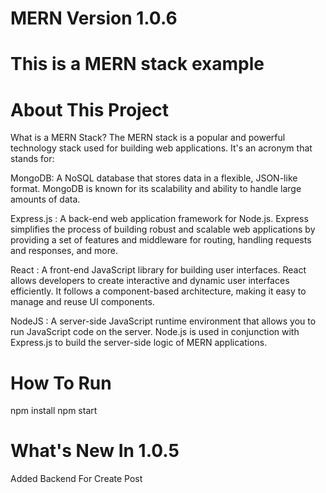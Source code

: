 # MERN Version 1.0.6

# This is a MERN stack example

# About This Project

What is a MERN Stack? The MERN stack is a popular and powerful technology stack used for building web applications. It's an acronym that stands for:

MongoDB: A NoSQL database that stores data in a flexible, JSON-like format. MongoDB is known for its scalability and ability to handle large amounts of data.

Express.js : A back-end web application framework for Node.js. Express simplifies the process of building robust and scalable web applications by providing a set of features and middleware for routing, handling requests and responses, and more.

React : A front-end JavaScript library for building user interfaces. React allows developers to create interactive and dynamic user interfaces efficiently. It follows a component-based architecture, making it easy to manage and reuse UI components.

NodeJS : A server-side JavaScript runtime environment that allows you to run JavaScript code on the server. Node.js is used in conjunction with Express.js to build the server-side logic of MERN applications.

# How To Run

npm install
npm start

# What's New In 1.0.5

Added Backend For Create Post
